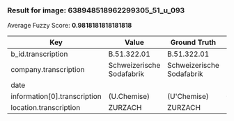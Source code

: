 ### Result for image: 638948518962299305_51_u_093
Average Fuzzy Score: **0.9818181818181818**
<small>

| Key | Value | Ground Truth | Score |
| --- | --- | --- | --- |
| b_id.transcription | B.51.322.01 | B.51.322.01 | 1.0 |
| company.transcription | Schweizerische Sodafabrik | Schweizerische Sodafabrik | 1.0 |
| date |  |  | 1.0 |
| information[0].transcription | (U.Chemise) | (U'Chemise) | 0.9090909090909091 |
| location.transcription | ZURZACH | ZURZACH | 1.0 |

</small>

